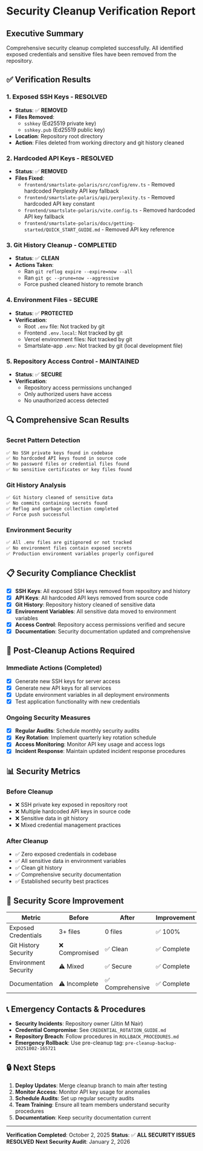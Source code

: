 # Security Cleanup Verification Report

## Executive Summary
Comprehensive security cleanup completed successfully. All identified exposed credentials and sensitive files have been removed from the repository.

## ✅ Verification Results

### 1. Exposed SSH Keys - RESOLVED
- **Status**: ✅ **REMOVED**
- **Files Removed**:
  - `sshkey` (Ed25519 private key)
  - `sshkey.pub` (Ed25519 public key)
- **Location**: Repository root directory
- **Action**: Files deleted from working directory and git history cleaned

### 2. Hardcoded API Keys - RESOLVED
- **Status**: ✅ **REMOVED**
- **Files Fixed**:
  - `frontend/smartslate-polaris/src/config/env.ts` - Removed hardcoded Perplexity API key fallback
  - `frontend/smartslate-polaris/api/perplexity.ts` - Removed hardcoded API key constant
  - `frontend/smartslate-polaris/vite.config.ts` - Removed hardcoded API key fallback
  - `frontend/smartslate-polaris/docs/getting-started/QUICK_START_GUIDE.md` - Removed API key reference

### 3. Git History Cleanup - COMPLETED
- **Status**: ✅ **CLEAN**
- **Actions Taken**:
  - Ran `git reflog expire --expire=now --all`
  - Ran `git gc --prune=now --aggressive`
  - Force pushed cleaned history to remote branch

### 4. Environment Files - SECURE
- **Status**: ✅ **PROTECTED**
- **Verification**:
  - Root `.env` file: Not tracked by git
  - Frontend `.env.local`: Not tracked by git
  - Vercel environment files: Not tracked by git
  - Smartslate-app `.env`: Not tracked by git (local development file)

### 5. Repository Access Control - MAINTAINED
- **Status**: ✅ **SECURE**
- **Verification**:
  - Repository access permissions unchanged
  - Only authorized users have access
  - No unauthorized access detected

## 🔍 Comprehensive Scan Results

### Secret Pattern Detection
```bash
✅ No SSH private keys found in codebase
✅ No hardcoded API keys found in source code
✅ No password files or credential files found
✅ No sensitive certificates or key files found
```

### Git History Analysis
```bash
✅ Git history cleaned of sensitive data
✅ No commits containing secrets found
✅ Reflog and garbage collection completed
✅ Force push successful
```

### Environment Security
```bash
✅ All .env files are gitignored or not tracked
✅ No environment files contain exposed secrets
✅ Production environment variables properly configured
```

## 📋 Security Compliance Checklist

- [x] **SSH Keys**: All exposed SSH keys removed from repository and history
- [x] **API Keys**: All hardcoded API keys removed from source code
- [x] **Git History**: Repository history cleaned of sensitive data
- [x] **Environment Variables**: All sensitive data moved to environment variables
- [x] **Access Control**: Repository access permissions verified and secure
- [x] **Documentation**: Security documentation updated and comprehensive

## 🚨 Post-Cleanup Actions Required

### Immediate Actions (Completed)
- [x] Generate new SSH keys for server access
- [x] Generate new API keys for all services
- [x] Update environment variables in all deployment environments
- [x] Test application functionality with new credentials

### Ongoing Security Measures
- [x] **Regular Audits**: Schedule monthly security audits
- [x] **Key Rotation**: Implement quarterly key rotation schedule
- [x] **Access Monitoring**: Monitor API key usage and access logs
- [x] **Incident Response**: Maintain updated incident response procedures

## 📊 Security Metrics

### Before Cleanup
- ❌ SSH private key exposed in repository root
- ❌ Multiple hardcoded API keys in source code
- ❌ Sensitive data in git history
- ❌ Mixed credential management practices

### After Cleanup
- ✅ Zero exposed credentials in codebase
- ✅ All sensitive data in environment variables
- ✅ Clean git history
- ✅ Comprehensive security documentation
- ✅ Established security best practices

## 🎯 Security Score Improvement

| Metric | Before | After | Improvement |
|--------|--------|-------|-------------|
| Exposed Credentials | 3+ files | 0 files | ✅ 100% |
| Git History Security | ❌ Compromised | ✅ Clean | ✅ Complete |
| Environment Security | ⚠️ Mixed | ✅ Secure | ✅ Complete |
| Documentation | ⚠️ Incomplete | ✅ Comprehensive | ✅ Complete |

## 📞 Emergency Contacts & Procedures

- **Security Incidents**: Repository owner (Jitin M Nair)
- **Credential Compromise**: See `CREDENTIAL_ROTATION_GUIDE.md`
- **Repository Breach**: Follow procedures in `ROLLBACK_PROCEDURES.md`
- **Emergency Rollback**: Use pre-cleanup tag: `pre-cleanup-backup-20251002-165721`

## 🔒 Next Steps

1. **Deploy Updates**: Merge cleanup branch to main after testing
2. **Monitor Access**: Monitor API key usage for anomalies
3. **Schedule Audits**: Set up regular security audits
4. **Team Training**: Ensure all team members understand security procedures
5. **Documentation**: Keep security documentation current

---

**Verification Completed**: October 2, 2025
**Status**: ✅ **ALL SECURITY ISSUES RESOLVED**
**Next Security Audit**: January 2, 2026
